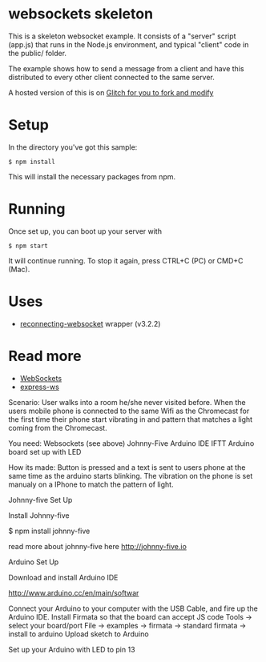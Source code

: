 # websockets skeleton

This is a skeleton websocket example. It consists of a "server" script (app.js) that runs in the Node.js environment, and typical "client" code in the public/ folder.

The example shows how to send a message from a client and have this distributed to every other client connected to the same server.

A hosted version of this is on [Glitch for you to fork and modify](https://glitch.com/edit/#!/ch-websockets-skeleton)

# Setup 

In the directory you've got this sample:

`$ npm install`

This will install the necessary packages from npm.

# Running

Once set up, you can boot up your server with

`$ npm start`

It will continue running. To stop it again, press CTRL+C (PC) or CMD+C (Mac).

# Uses

* [reconnecting-websocket](https://github.com/pladaria/reconnecting-websocket) wrapper (v3.2.2)

# Read more

* [WebSockets](https://developer.mozilla.org/en-US/docs/Web/API/WebSockets_API/Writing_WebSocket_client_applications)
* [express-ws](https://www.npmjs.com/package/express-ws)


Scenario: User walks into a room he/she never visited before. When the users mobile phone is connected to the same Wifi as the Chromecast for the first time their phone start vibrating in and pattern that matches a light coming from the Chromecast.

You need: 
Websockets (see above)
Johnny-Five 
Arduino IDE
IFTT
Arduino board set up with LED

How its made: Button is pressed and a text is sent to users phone at the same time as the arduino starts blinking. The vibration on the phone is set manualy on a IPhone to match the pattern of light.

Johnny-five Set Up

Install Johnny-five

$ npm install johnny-five

read more about johnny-five here http://johnny-five.io


Arduino Set Up

Download and install Arduino IDE 

http://www.arduino.cc/en/main/softwar

Connect your Arduino to your computer with the USB Cable, and fire up the Arduino IDE.
Install Firmata so that the board can accept JS code
Tools -> select your board/port
File -> examples -> firmata -> standard firmata -> install to arduino 
Upload sketch to Arduino

Set up your Arduino with LED to pin 13


